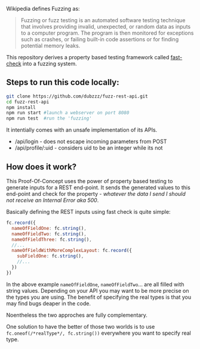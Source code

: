 Wikipedia defines Fuzzing as:

> Fuzzing or fuzz testing is an automated software testing technique that involves providing invalid, unexpected, or random data as inputs to a computer program.
> The program is then monitored for exceptions such as crashes, or failing built-in code assertions or for finding potential memory leaks.

This repository derives a property based testing framework called [fast-check](https://github.com/dubzzz/fast-check/) into a fuzzing system.

## Steps to run this code locally:

```sh
git clone https://github.com/dubzzz/fuzz-rest-api.git
cd fuzz-rest-api
npm install
npm run start #launch a webserver on port 8080
npm run test  #run the 'fuzzing'
```

It intentially comes with an unsafe implementation of its APIs.

- /api/login - does not escape incoming parameters from POST
- /api/profile/:uid - considers uid to be an integer while its not

## How does it work?

This Proof-Of-Concept uses the power of property based testing to generate inputs for a REST end-point.
It sends the generated values to this end-point and check for the property - _whatever the data I send I should not receive an Internal Error aka 500_.

Basically defining the REST inputs using fast check is quite simple:
```js
fc.record({
  nameOfFieldOne: fc.string(),
  nameOfFieldTwo: fc.string(),
  nameOfFieldThree: fc.string(),
  //...
  nameOfFieldWithMoreComplexLayout: fc.record({
    subFieldOne: fc.string(),
    //...
  })
})
```

In the above example `nameOfFieldOne`, `nameOfFieldTwo`... are all filled with string values. Depending on your API you may want to be more precise on the types you are using. The benefit of specifying the real types is that you may find bugs deaper in the code.

Noentheless the two approches are fully complementary.

One solution to have the better of those two worlds is to use `fc.oneof(/*realType*/, fc.string())` everywhere you want to specify real type.
